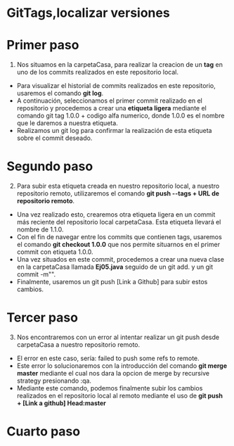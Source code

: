 # GitTags,localizar versiones

# Primer paso
1. Nos situamos en la carpetaCasa, para realizar la creacion de un **tag** en uno de los commits realizados en este repositorio local.
  * Para visualizar el historial de commits realizados en este repositorio, usaremos el comando **git log**.
  * A continuación, seleccionamos el primer commit realizado en el repositorio y procedemos a crear una **etiqueta ligera** mediante el comando git tag 1.0.0 + codigo 
    alfa numerico, donde 1.0.0 es el nombre que le daremos a nuestra etiqueta.  
  * Realizamos un git log para confirmar la realización de esta etiqueta sobre el commit deseado.
# Segundo paso
2. Para subir esta etiqueta creada en nuestro repositorio local, a nuestro repositorio remoto, utilizaremos el comando **git push --tags + URL de repositorio remoto**. 
 * Una vez realizado esto, crearemos otra etiqueta ligera en un commit más reciente del repositorio local carpetaCasa. Esta etiqueta llevará el nombre de 1.1.0.
 * Con el fin de navegar entre los commits que contienen tags, usaremos el comando **git checkout 1.0.0** que nos permite situarnos en el primer commit con etiqueta 1.0.0.
 * Una vez situados en este commit, procedemos a crear una nueva clase en la carpetaCasa llamada **Ej05.java** seguido de un git add. y un git commit -m"". 
 * Finalmente, usaremos un git push [Link a Github] para subir estos cambios.
# Tercer paso
3. Nos encontraremos con un error al intentar realizar un git push desde carpetaCasa a nuestro repositorio remoto.
*  El error en este caso, sería: failed to push some refs to remote.
*  Este error lo solucionaremos con la introducción del comando **git merge master** mediante el cual nos dara la opcion de merge by recursive strategy presionando :qa. 
*  Mediante este comando, podemos finalmente subir los cambios realizados en el repositorio local al remoto mediante el uso de **git push + [Link a github] Head:master**
# Cuarto paso


